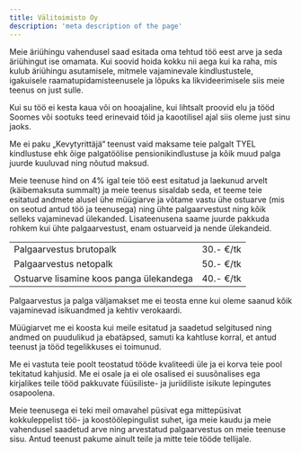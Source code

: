 ```yaml
---
title: Välitoimisto Oy
description: 'meta description of the page'
---
```


Meie äriühingu vahendusel saad esitada oma tehtud töö eest arve ja seda äriühingut ise omamata. Kui soovid hoida kokku nii aega kui ka raha, mis kulub äriühingu asutamisele, mitmele vajaminevale kindlustustele, igakuisele raamatupidamisteenusele ja lõpuks ka likvideerimisele siis meie teenus on just sulle.

Kui su töö ei kesta kaua või on hooajaline, kui lihtsalt proovid elu ja tööd Soomes või sootuks teed erinevaid töid ja kaootilisel ajal siis oleme just sinu jaoks.

Me ei paku „Kevytyrittäjä“ teenust vaid maksame teie palgalt TYEL kindlustuse ehk õige palgatöölise pensionikindlustuse ja kõik muud palga juurde kuuluvad ning nõutud maksud.

Meie teenuse hind on 4% igal teie töö eest esitatud ja laekunud arvelt (käibemaksuta summalt) ja meie teenus sisaldab seda, et teeme teie esitatud andmete alusel ühe müügiarve ja võtame vastu ühe ostuarve (mis on seotud antud töö ja teenusega) ning ühte palgaarvestust ning kõik selleks vajaminevad ülekanded.
Lisateenusena saame juurde pakkuda rohkem kui ühte palgaarvestust, enam ostuarveid ja nende ülekandeid.

| | |
| --- | --- |
| Palgaarvestus brutopalk | 30.- €/tk |
| Palgaarvestus netopalk | 50.- €/tk |
| Ostuarve lisamine koos panga ülekandega | 40.- €/tk |

Palgaarvestus ja palga väljamakset me ei teosta enne kui oleme saanud kõik vajaminevad isikuandmed ja kehtiv verokaardi.

Müügiarvet me ei koosta kui meile esitatud ja saadetud selgitused ning andmed on puudulikud ja ebatäpsed, samuti ka kahtluse korral, et antud teenust ja tööd tegelikkuses ei toimunud.

Me ei vastuta teie poolt teostatud tööde kvaliteedi üle ja ei korva teie pool tekitatud kahjusid.
Me ei osale ja ei ole osalised ei suusõnalises ega kirjalikes teile tööd pakkuvate füüsiliste- ja juriidiliste isikute lepingutes osapoolena.

Meie teenusega ei teki meil omavahel püsivat ega mittepüsivat kokkuleppelist töö- ja koostöölepingulist suhet, iga meie kaudu ja meie vahendusel  saadetud arve ning arvestatud palgaarvestus on meie teenuse sisu. Antud teenust pakume ainult teile ja mitte teie tööde tellijale.
